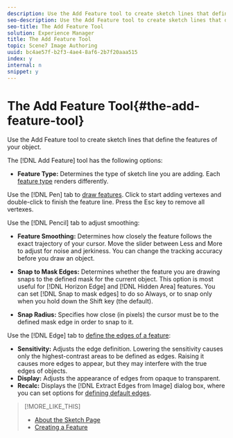 ```yaml
---
description: Use the Add Feature tool to create sketch lines that define the features of your object.
seo-description: Use the Add Feature tool to create sketch lines that define the features of your object.
seo-title: The Add Feature Tool
solution: Experience Manager
title: The Add Feature Tool
topic: Scene7 Image Authoring
uuid: bc4ae57f-b2f3-4ae4-8af6-2b7f20aaa515
index: y
internal: n
snippet: y
---
```


# The Add Feature Tool{#the-add-feature-tool}

Use the Add Feature tool to create sketch lines that define the features of your object.

The [!DNL Add Feature] tool has the following options:

* **Feature Type:** Determines the type of sketch line you are adding. Each [feature type](../../c-vat-work-sketch-pg/r-vat-create-sketch-feat/r-vat-create-sketch-feat.md#reference-b7085135ac07423293bf9014bfebf461) renders differently.

Use the [!DNL Pen] tab to [draw features](../../c-vat-work-sketch-pg/r-vat-create-sketch-feat/r-vat-create-sketch-feat.md#reference-b7085135ac07423293bf9014bfebf461). Click to start adding vertexes and double-click to finish the feature line. Press the Esc key to remove all vertexes.

Use the [!DNL Pencil] tab to adjust smoothing:

* **Feature Smoothing:** Determines how closely the feature follows the exact trajectory of your cursor. Move the slider between Less and More to adjust for noise and jerkiness. You can change the tracking accuracy before you draw an object. 
* **Snap to Mask Edges:** Determines whether the feature you are drawing snaps to the defined mask for the current object. This option is most useful for [!DNL Horizon Edge] and [!DNL Hidden Area] features. You can set [!DNL Snap to mask edges] to do so Always, or to snap only when you hold down the Shift key (the default). 

* **Snap Radius:** Specifies how close (in pixels) the cursor must be to the defined mask edge in order to snap to it.

Use the [!DNL Edge] tab to [define the edges of a feature](../../c-vat-work-sketch-pg/r-vat-create-sketch-feat/t-vat-edge-recog-sketch.md#task-ba7dbbb14c084f7dbfe416f5aa5aff2b):

* **Sensitivity:** Adjusts the edge definition. Lowering the sensitivity causes only the highest-contrast areas to be defined as edges. Raising it causes more edges to appear, but they may interfere with the true edges of objects. 
* **Display:** Adjusts the appearance of edges from opaque to transparent. 
* **Recalc:** Displays the [!DNL Extract Edges from Image] dialog box, where you can set options for [defining default edges](../../c-vat-work-sketch-pg/r-vat-create-sketch-feat/t-vat-edge-recog-sketch.md#task-ba7dbbb14c084f7dbfe416f5aa5aff2b).

>[!MORE_LIKE_THIS]
>
>* [About the Sketch Page](../../c-vat-work-sketch-pg/c-vat-abt-sketch-pg/c-vat-abt-sketch-pg.md#concept-7e6bb452319c45ea9663920dd2f06d85)
>* [Creating a Feature](../../c-vat-work-sketch-pg/r-vat-create-sketch-feat/t-vat-create-feat.md#task-c4fd7e414a9445a49b4c2a3cf7425481)
